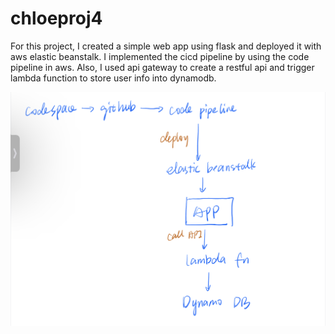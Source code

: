 # chloeproj4

For this project, I created a simple web app using flask and deployed it with aws elastic beanstalk. I implemented the cicd pipeline by using the code pipeline in aws. Also, I used api gateway to create a restful api and trigger lambda function to store user info into dynamodb.

![workflow](IMG_FDC1E8EDAEEE-1.jpeg)
